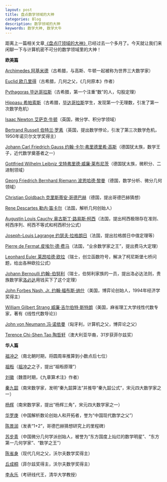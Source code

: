 ```yaml
---
layout: post
title: 盘点数学领域的大神
categories: Blog
description: 数学领域的大神
keywords: 数学大神, 数学大牛
---
```


距离上一篇相关文章[《盘点IT领域的大神》](https://lpq29743.github.io/redant/blog/2016/10/06/ComputerCelebrity/)已经过去一个多月了。今天就让我们来闲聊一下与计算机密不可分的数学领域里的大神！

**欧美篇**

[Archimedes 阿基米德](https://zh.wikipedia.org/wiki/%E9%98%BF%E5%9F%BA%E7%B1%B3%E5%BE%B7)（古希腊，与高斯、牛顿一起被称为世界三大数学家）

[Euclid 欧几里得](https://zh.wikipedia.org/wiki/%E6%AC%A7%E5%87%A0%E9%87%8C%E5%BE%97)（古希腊，几何之父，《几何原本》作者）

[Pythagoras 毕达哥拉斯](https://zh.wikipedia.org/wiki/%E6%AF%95%E8%BE%BE%E5%93%A5%E6%8B%89%E6%96%AF)（古希腊，第一个注重“数”的人，勾股定理）

[Hippasu 希帕索斯](https://zh.wikipedia.org/wiki/%E5%B8%8C%E5%B8%95%E7%B4%A2%E6%96%AF)（古希腊，[毕达哥拉斯](https://zh.wikipedia.org/wiki/%E6%AF%95%E8%BE%BE%E5%93%A5%E6%8B%89%E6%96%AF)学生，发现第一个无理数，引发了第一次数学危机）

[Isaac Newton 艾萨克·牛顿](https://zh.wikipedia.org/wiki/%E8%89%BE%E8%90%A8%E5%85%8B%C2%B7%E7%89%9B%E9%A1%BF)（英国，微分学、积分学领域）

[Bertrand Russell 伯特兰·罗素](https://zh.wikipedia.org/wiki/%E4%BC%AF%E7%89%B9%E5%85%B0%C2%B7%E7%BD%97%E7%B4%A0)（英国，提出数学悖论，引发了第三次数学危机，1950年诺贝尔文学奖得主）

[Johann Carl Friedrich Gauss 约翰·卡尔·弗里德里希·高斯](https://zh.wikipedia.org/wiki/%E5%8D%A1%E7%88%BE%C2%B7%E5%BC%97%E9%87%8C%E5%BE%B7%E9%87%8C%E5%B8%8C%C2%B7%E9%AB%98%E6%96%AF)（德国犹太族，数学王子，近代数学奠基者之一）

[Gottfried Wilhelm Leibniz 戈特弗里德·威廉·莱布尼茨](https://zh.wikipedia.org/wiki/%E6%88%88%E7%89%B9%E5%BC%97%E9%87%8C%E5%BE%B7%C2%B7%E8%8E%B1%E5%B8%83%E5%B0%BC%E8%8C%A8)（德国犹太族，微积分、二进制领域）


[Georg Friedrich Bernhard Riemann 波恩哈德·黎曼](https://zh.wikipedia.org/wiki/%E6%B3%A2%E6%81%A9%E5%93%88%E5%BE%B7%C2%B7%E9%BB%8E%E6%9B%BC)（德国，数学分析、微分几何领域）


[Christian Goldbach 克里斯蒂安·哥德巴赫](https://zh.wikipedia.org/wiki/%E5%85%8B%E9%87%8C%E6%96%AF%E8%92%82%E5%AE%89%C2%B7%E5%93%A5%E5%BE%B7%E5%B7%B4%E8%B5%AB)（德国，提出哥德巴赫猜想）

[Rene Descartes 勒内·笛卡尔](https://zh.wikipedia.org/wiki/%E5%8B%92%E5%86%85%C2%B7%E7%AC%9B%E5%8D%A1%E5%B0%94)（法国，解析几何创始人）

[Augustin Louis Cauchy 奥古斯丁·路易斯·柯西](https://zh.wikipedia.org/wiki/%E5%A5%A7%E5%8F%A4%E6%96%AF%E4%B8%81%C2%B7%E8%B7%AF%E6%98%93%C2%B7%E6%9F%AF%E8%A5%BF)（法国，提出柯西极限存在准则、柯西序列、柯西不等式和柯西积分公式）


[Joseph-Louis Lagrange 约瑟夫·拉格朗日](https://zh.wikipedia.org/wiki/%E7%BA%A6%E7%91%9F%E5%A4%AB%C2%B7%E6%8B%89%E6%A0%BC%E6%9C%97%E6%97%A5)（法国，提出拉格朗日中值定理等）


[Pierre de Fermat 皮埃尔·德·费马](https://zh.wikipedia.org/wiki/%E7%9A%AE%E5%9F%83%E7%88%BE%C2%B7%E5%BE%B7%C2%B7%E8%B2%BB%E9%A6%AC)（法国，“业余数学家之王”，提出费马大定理）

[Leonhard Euler 莱昂哈德·欧拉](https://zh.wikipedia.org/wiki/%E8%90%8A%E6%98%82%E5%93%88%E5%BE%B7%C2%B7%E6%AD%90%E6%8B%89)（瑞士，创立函数符号，解决了柯尼斯堡七桥问题，给出各种欧拉公式）

[Johann Bernoulli 约翰-伯努利](https://zh.wikipedia.org/wiki/%E7%B4%84%E7%BF%B0%C2%B7%E7%99%BD%E5%8A%AA%E5%88%A9)（瑞士，伯努利家族的一员，提出洛必达法则，贵族数学家[洛必达](https://zh.wikipedia.org/wiki/%E7%B4%80%E5%A0%AF%E5%A7%86%C2%B7%E5%BE%B7%C2%B7%E6%B4%9B%E5%BF%85%E9%81%94)用钱买下了这个定理）

[John Forbes Nash, Jr. 约翰·福布斯·纳什](https://zh.wikipedia.org/wiki/%E7%BA%A6%E7%BF%B0%C2%B7%E7%A6%8F%E5%B8%83%E6%96%AF%C2%B7%E7%BA%B3%E4%BB%80)（美国，博弈论创始人，1994年经济学奖得主）

[William Gilbert Strang 威廉·吉尔伯特·斯特朗](http://math.mit.edu/~gs/)（美国，麻省理工大学线性代数专家，著有《线性代数导论》）

[John von Neumann 冯·诺依曼](https://zh.wikipedia.org/zh-cn/%E7%BA%A6%E7%BF%B0%C2%B7%E5%86%AF%C2%B7%E8%AF%BA%E4%BC%8A%E6%9B%BC)（匈牙利，计算机之父，博弈论之父）

[Terence Chi-Shen Tao 陶哲轩](https://zh.wikipedia.org/wiki/%E9%99%B6%E5%93%B2%E8%BD%A9)（澳大利亚华裔，31岁获菲尔兹奖）

**华人篇**

[祖冲之](https://zh.wikipedia.org/wiki/%E7%A5%96%E5%86%B2%E4%B9%8B)（南北朝时期，将圆周率推算到小数点后七位）

[祖暅](https://zh.wikipedia.org/wiki/%E7%A5%96%E6%9A%85)（[祖冲之](https://zh.wikipedia.org/wiki/%E7%A5%96%E5%86%B2%E4%B9%8B)之子，提出“祖暅原理”）

[刘徽](https://zh.wikipedia.org/wiki/%E5%88%98%E5%BE%BD)（魏晋时期，《九章算术注》作者）

[秦九韶](https://zh.wikipedia.org/wiki/%E7%A7%A6%E4%B9%9D%E9%9F%B6)（南宋数学家，发明“秦九韶算法”并推导“秦九韶公式”，宋元四大数学家之一）

[杨辉](https://zh.wikipedia.org/wiki/%E6%9D%A8%E8%BE%89)（南宋数学家，提出“杨辉三角”，宋元四大数学家之一）

[华罗庚](https://zh.wikipedia.org/wiki/%E5%8D%8E%E7%BD%97%E5%BA%9A)（中国解析数论创始人和开拓者，誉为“中国现代数学之父”）

[陈景润](https://zh.wikipedia.org/wiki/%E9%99%88%E6%99%AF%E6%B6%A6)（发表“1+2”，哥德巴赫猜想研究上的里程碑）

[苏步青](https://zh.wikipedia.org/wiki/%E8%8B%8F%E6%AD%A5%E9%9D%92)（中国微分几何学派创始人，被誉为“东方国度上灿烂的数学明星”、“东方第一几何学家”、“数学之王”）

[陈省身](https://zh.wikipedia.org/wiki/%E9%99%88%E7%9C%81%E8%BA%AB)（现代几何之父，沃尔夫数学奖得主）

[丘成桐](https://zh.wikipedia.org/wiki/%E4%B8%98%E6%88%90%E6%A1%90)（菲尔兹奖得主，沃尔夫数学奖得主）

[李永乐](https://baike.baidu.com/item/%E6%9D%8E%E6%B0%B8%E4%B9%90/20184698#viewPageContent)（考研线代王，清华大学教授）